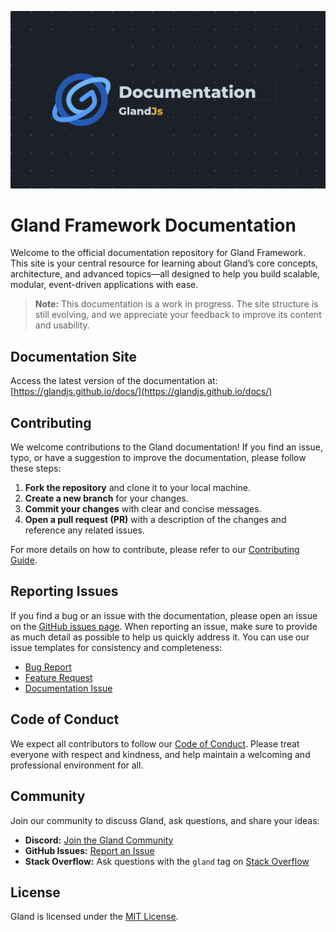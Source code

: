 <p align="center">
<picture>
  <source media="(prefers-color-scheme: dark)" srcset="./public/dark-mode-image.png">
  <source media="(prefers-color-scheme: light)" srcset="./public/light-mode-image.png">
  <img alt="GlandJs - Documentation" src="./public/dask-mode-image.png">
</picture>
</p>

# Gland Framework Documentation

Welcome to the official documentation repository for Gland Framework. This site is your central resource for learning about Gland’s core concepts, architecture, and advanced topics—all designed to help you build scalable, modular, event-driven applications with ease.

> **Note:** This documentation is a work in progress. The site structure is still evolving, and we appreciate your feedback to improve its content and usability.

## Documentation Site

Access the latest version of the documentation at:
[https://glandjs.github.io/docs/](https://glandjs.github.io/docs/)

## Contributing

We welcome contributions to the Gland documentation! If you find an issue, typo, or have a suggestion to improve the documentation, please follow these steps:

1. **Fork the repository** and clone it to your local machine.
2. **Create a new branch** for your changes.
3. **Commit your changes** with clear and concise messages.
4. **Open a pull request (PR)** with a description of the changes and reference any related issues.

For more details on how to contribute, please refer to our [Contributing Guide](./docs/CONTRIBUTING.md).

## Reporting Issues

If you find a bug or an issue with the documentation, please open an issue on the [GitHub issues page](https://github.com/glandjs/gland/issues). When reporting an issue, make sure to provide as much detail as possible to help us quickly address it. You can use our issue templates for consistency and completeness:

- [Bug Report](.github/ISSUE_TEMPLATE/bug_report.yml)
- [Feature Request](.github/ISSUE_TEMPLATE/feature_request.yml)
- [Documentation Issue](.github/ISSUE_TEMPLATE/documentation_improvement.yml)

## Code of Conduct

We expect all contributors to follow our [Code of Conduct](./docs/CODE_OF_CONDUCT.md). Please treat everyone with respect and kindness, and help maintain a welcoming and professional environment for all.

## Community

Join our community to discuss Gland, ask questions, and share your ideas:

- **Discord:** [Join the Gland Community](https://discord.gg/nSMaEXkMUz)
- **GitHub Issues:** [Report an Issue](https://github.com/glandjs/gland/issues)
- **Stack Overflow:** Ask questions with the `gland` tag on [Stack Overflow](https://stackoverflow.com/questions/tagged/gland)

## License

Gland is licensed under the [MIT License](LICENSE).
